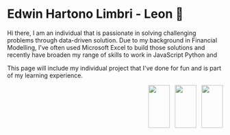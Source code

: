# Edwin Hartono Limbri - Leon :lemon:

Hi there, I am an individual that is passionate in solving challenging problems through data-driven solution. Due to my background in Financial Modelling, I've often used Microsoft Excel to build those solutions and recently have broaden my range of skills to work in JavaScript Python and 

This page will include my individual project that I've done for fun and is part of my learning experience.

<p align='right'>
  <img width = 50 height = 100 src='https://images.squarespace-cdn.com/content/v1/627ade4bb6f11d290b193d12/283e13f5-5143-4712-9c23-43b6bbd71ae3/exl+cloud+logo.png'>
  &nbsp
  <img width = 50 height = 100 src='https://upload.wikimedia.org/wikipedia/commons/thumb/f/f8/LinkedIn_icon_circle.svg/2048px-LinkedIn_icon_circle.svg.png'>
  &nbsp
  <img width = 50 height = 100 src='https://github.githubassets.com/images/modules/logos_page/GitHub-Mark.png'>
</p>

